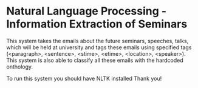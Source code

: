 # Natural Language Processing - Information Extraction of Seminars
 This system takes the emails about the future seminars, speeches, talks, which will be held at university and tags these emails using specified tags (\<paragraph\>, \<sentence\>, \<stime\>, \<etime\>, \<location\>, \<speaker\>). This system is also able to classify all these emails with the hardcoded onthology.

 To run this system you should have NLTK installed
 Thank you!
